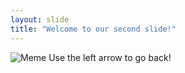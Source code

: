 ```yaml
---
layout: slide
title: "Welcome to our second slide!"
---
```

![Meme](https://i.kym-cdn.com/entries/icons/original/000/013/564/doge.jpg)
Use the left arrow to go back!